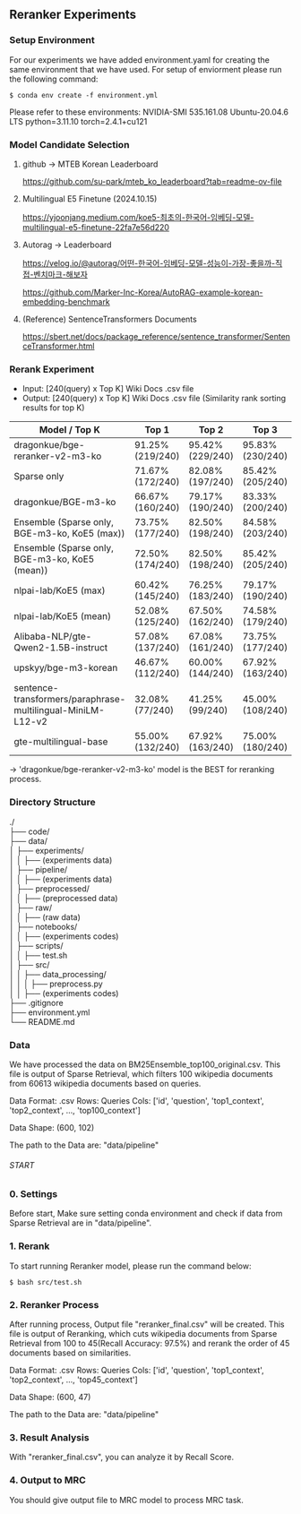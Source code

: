 ## Reranker Experiments

### Setup Environment
For our experiments we have added environment.yaml for creating the same environment that we have used. For setup of enviorment please run the following command:

```console
$ conda env create -f environment.yml
```

Please refer to these environments:
NVIDIA-SMI 535.161.08
Ubuntu-20.04.6 LTS
python=3.11.10
torch=2.4.1+cu121


### Model Candidate Selection

1. github → MTEB Korean Leaderboard
    
    https://github.com/su-park/mteb_ko_leaderboard?tab=readme-ov-file
    
2. Multilingual E5 Finetune (2024.10.15)
    
    https://yjoonjang.medium.com/koe5-최초의-한국어-임베딩-모델-multilingual-e5-finetune-22fa7e56d220
    
3. Autorag → Leaderboard
    
    https://velog.io/@autorag/어떤-한국어-임베딩-모델-성능이-가장-좋을까-직접-벤치마크-해보자
    
    https://github.com/Marker-Inc-Korea/AutoRAG-example-korean-embedding-benchmark

4. (Reference) SentenceTransformers Documents

   https://sbert.net/docs/package_reference/sentence_transformer/SentenceTransformer.html


### Rerank Experiment

- Input: [240(query) x Top K] Wiki Docs .csv file
- Output: [240(query) x Top K] Wiki Docs .csv file (Similarity rank sorting results for top K)

| Model / Top K                                      | Top 1               | Top 2               | Top 3               | Top 5               | Top 10              | Top 15              | Top 20              |
|----------------------------------------------------|---------------------|---------------------|---------------------|---------------------|---------------------|---------------------|---------------------|
| dragonkue/bge-reranker-v2-m3-ko                    | 91.25% (219/240)    | 95.42% (229/240)    | 95.83% (230/240)    | 96.67% (232/240)    | 97.08% (233/240)    | 97.50% (234/240)    | 97.50% (234/240)    |
| Sparse only                                        | 71.67% (172/240)    | 82.08% (197/240)    | 85.42% (205/240)    | 86.67% (208/240)    | 92.08% (221/240)    | 94.58% (227/240)    | 95.00% (228/240)    |
| dragonkue/BGE-m3-ko                                | 66.67% (160/240)    | 79.17% (190/240)    | 83.33% (200/240)    | 87.50% (210/240)    | 94.58% (227/240)    | 95.83% (230/240)    | 96.25% (231/240)    |
| Ensemble (Sparse only, BGE-m3-ko, KoE5 (max))      | 73.75% (177/240)    | 82.50% (198/240)    | 84.58% (203/240)    | 85.83% (206/240)    | 90.00% (216/240)    | 92.50% (222/240)    | 92.92% (223/240)    |
| Ensemble (Sparse only, BGE-m3-ko, KoE5 (mean))     | 72.50% (174/240)    | 82.50% (198/240)    | 85.42% (205/240)    | 86.67% (208/240)    | 89.58% (215/240)    | 91.25% (219/240)    | 91.67% (220/240)    |
| nlpai-lab/KoE5 (max)                               | 60.42% (145/240)    | 76.25% (183/240)    | 79.17% (190/240)    | 85.42% (205/240)    | 92.92% (223/240)    | 94.58% (227/240)    | 95.00% (228/240)    |
| nlpai-lab/KoE5 (mean)                              | 52.08% (125/240)    | 67.50% (162/240)    | 74.58% (179/240)    | 81.67% (196/240)    | 89.17% (214/240)    | 90.83% (218/240)    | 92.92% (223/240)    |
| Alibaba-NLP/gte-Qwen2-1.5B-instruct                | 57.08% (137/240)    | 67.08% (161/240)    | 73.75% (177/240)    | 80.83% (194/240)    | 85.42% (205/240)    | 88.33% (212/240)    | 90.83% (218/240)    |
| upskyy/bge-m3-korean                               | 46.67% (112/240)    | 60.00% (144/240)    | 67.92% (163/240)    | 74.17% (178/240)    | 82.92% (199/240)    | 87.50% (210/240)    | 90.42% (217/240)    |
| sentence-transformers/paraphrase-multilingual-MiniLM-L12-v2 | 32.08%  (77/240)   | 41.25%   (99/240)   | 45.00% (108/240)    | 50.83% (122/240)    | 59.58% (143/240)    | 65.42% (157/240)    | 70.83% (170/240)    |
| gte-multilingual-base                              | 55.00% (132/240)    | 67.92% (163/240)    | 75.00% (180/240)    | 81.67% (196/240)    | 86.67% (208/240)    | 88.33% (212/240)    | 90.42% (217/240)    |


-> 'dragonkue/bge-reranker-v2-m3-ko' model is the BEST for reranking process.


### Directory Structure
./  
├── code/  
├── data/  
│   ├── experiments/  
│   │   ├── (experiments data)  
│   ├── pipeline/  
│   │   ├── (experiments data)  
│   ├── preprocessed/  
│   │   ├── (preprocessed data)  
│   ├── raw/  
│   │   ├── (raw data)  
│   ├── notebooks/  
│   │   ├── (experiments codes)  
│   ├── scripts/  
│   │   ├── test.sh  
│   ├── src/  
│   │   ├── data_processing/  
│   │   │   ├── preprocess.py  
│   │   ├── (experiments codes)  
├── .gitignore  
├── environment.yml  
└── README.md  

### Data
We have processed the data on BM25Ensemble_top100_original.csv. This file is output of Sparse Retrieval, which filters 100 wikipedia documents from 60613 wikipedia documents based on queries.

Data Format: .csv
    Rows: Queries
    Cols: ['id', 'question', 'top1_context', 'top2_context', ..., 'top100_context']

Data Shape: (600, 102)

The path to the Data are:
"data/pipeline"



 ###### START ######

### 0. Settings
Before start, Make sure setting conda environment and check if data from Sparse Retrieval are in "data/pipeline".


### 1. Rerank
To start running Reranker model, please run the command below:

```console
$ bash src/test.sh
```


### 2. Reranker Process
After running process, Output file "reranker_final.csv" will be created. This file is output of Reranking, which cuts wikipedia documents from Sparse Retrieval from 100 to 45(Recall Accuracy: 97.5%) and rerank the order of 45 documents based on similarities.

Data Format: .csv
    Rows: Queries
    Cols: ['id', 'question', 'top1_context', 'top2_context', ..., 'top45_context']

Data Shape: (600, 47)

The path to the Data are:
"data/pipeline"


### 3. Result Analysis
With "reranker_final.csv", you can analyze it by Recall Score.


### 4. Output to MRC
You should give output file to MRC model to process MRC task.

